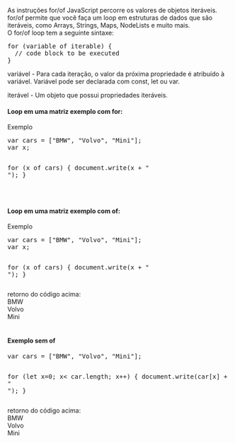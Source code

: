 As instruções for/of JavaScript percorre os valores de objetos iteráveis.
<br>
for/of permite que você faça um loop em estruturas de dados que são iteráveis, como Arrays, Strings, Maps, NodeLists e muito mais.
<br>
O for/of loop tem a seguinte sintaxe:

<pre>
for (variable of iterable) {
  // code block to be executed
}
</pre>
variável - Para cada iteração, o valor da próxima propriedade é atribuído à variável. Variável pode ser declarada com const, let ou var.

iterável - Um objeto que possui propriedades iteráveis.

<h4>Loop em uma matriz exemplo com for:</h4>
Exemplo
<pre>
var cars = ["BMW", "Volvo", "Mini"];
var x;

for (x of cars) {
  document.write(x + "<br >");
}
</pre>
<br>


<h4>Loop em uma matriz exemplo com of:</h4>
Exemplo
<pre>
var cars = ["BMW", "Volvo", "Mini"];
var x;

for (x of cars) {
  document.write(x + "<br >");
}
</pre>
retorno do código acima:
<br>BMW<br>
Volvo<br>
Mini<br>
<br>

<h4>Exemplo sem of </h4>
<pre>
var cars = ["BMW", "Volvo", "Mini"];

for (let x=0; x< car.length; x++) {
  document.write(car[x] + "<br >");
}
</pre>
retorno do código acima:
<br>BMW<br>
Volvo<br>
Mini<br>
<br>
